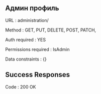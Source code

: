 ## Админ профиль

URL : administration/

Method : GET, PUT, DELETE, POST, PATCH,

Auth required : YES

Permissions required : IsAdmin

Data constraints : {}

## Success Responses

Code : 200 OK